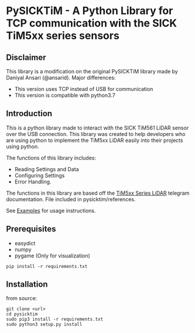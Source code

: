 # PySICKTiM - A Python Library for TCP communication with  the SICK TiM5xx series sensors

## Disclaimer
This library is a modification on the original PySICKTiM library made by Daniyal Ansari
(@ansarid). Major differences:
* This version uses TCP instead of USB for communication
* This version is compatible with python3.7


Introduction
------

This is a python library made to interact with the SICK TiM561 LiDAR sensor over the USB connection. This library was created to help developers who are using python to implement the TiM5xx LiDAR easily into their projects using python.

 The functions of this library includes:
 * Reading Settings and Data
 * Configuring Settings
 * Error Handling. 

The functions in this library are based off the [TiM5xx Series LiDAR](https://cdn.sick.com/media/docs/7/27/927/Technical_information_Telegram_Listing_Ranging_sensors_LMS1xx_LMS5xx_TiM5xx_MRS1000_MRS6000_NAV310_LD_OEM15xx_LD_LRS36xx_LMS4000_en_IM0045927.PDF) telegram documentation.
File included in pysicktim/references.

See [Examples](pysicktim/examples) for usage instructions.

Prerequisites
------
* easydict
* numpy
* pygame (Only for visualization)
```    
pip install -r requirements.txt
```
Installation
------

from source:

    git clone <url>
    cd pysicktim
    sudo pip3 install -r requirements.txt
    sudo python3 setup.py install
